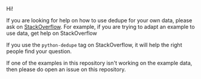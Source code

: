 Hi!

If you are looking for help on how to use dedupe for your own data, please ask on [StackOverflow](https://stackoverflow.com/). For example, if you are trying to adapt an example to use data, get help on StackOverflow

If you use the `python-dedupe` tag on StackOverflow, it will help the right people find your question.

If one of the examples in this repository isn't working on the example data, then please do open an issue on this repository.
